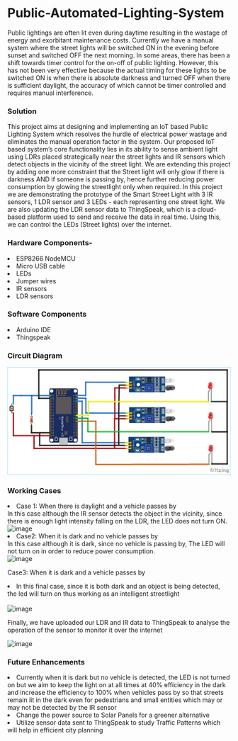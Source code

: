# Public-Automated-Lighting-System
Public lightings are often lit even during daytime resulting in the wastage of energy and exorbitant maintenance costs. Currently we have a manual system where the street lights will be switched ON in the evening before sunset and switched OFF the next morning. In some areas, there has been a shift towards timer control for the on-off of public lighting. However, this has not been very effective because the actual timing for these lights to be switched ON is when there is absolute darkness and turned OFF when there is sufficient daylight, the accuracy of which cannot be timer controlled and requires manual interference. 

### Solution
This project aims at designing and implementing an IoT based Public Lighting System which resolves the hurdle of electrical power wastage and eliminates the manual operation factor in the system. Our proposed IoT based system’s core functionality lies in its ability to sense ambient light using LDRs placed strategically near the street lights and IR sensors which detect objects in the vicinity of the street light. We are extending this project by adding one more constraint that the Street light will only glow if there is darkness AND if someone is passing by, hence further reducing power consumption by glowing the streetlight only when required. 
In this project we are demonstrating the prototype of the Smart Street Light with 3 IR sensors, 1 LDR sensor and 3 LEDs - each representing one street light. We are also updating the LDR sensor data to ThingSpeak, which is a cloud-based platform used to send and receive the data in real time. Using this, we can control the LEDs (Street lights) over the internet. 

### Hardware Components-
<li>ESP8266 NodeMCU</li>
<li>Micro USB cable</li>
<li>LEDs</li>
<li>Jumper wires</li>
<li>IR sensors</li>
<li>LDR sensors</li>

### Software Components
<li>Arduino IDE</li>
<li>Thingspeak</li>

### Circuit Diagram

<img alt= "image" src= "https://github.com/Chinthachowdeswari/Automatic_street_light/blob/main/Circuit-Diagram-for-IoT-based-Smart-Street-Light.png?raw=true">

### Working Cases
<li>Case 1: When there is daylight and a vehicle passes by</li>
In this case although the IR sensor detects the object in the vicinity, since there is enough light intensity falling on the LDR, the LED does not turn ON.<br>

<img alt="image" width=500 src= "https://github.com/anushka1073/Public-Automated-Lighting-System/blob/main/images/Case1.jpeg?raw=true">

<li>Case2: When it is dark and no vehicle passes by</li>
In this case although it is dark, since no vehicle is passing by, The LED will not turn on in order to reduce power consumption.<br>

<img alt="image" width=500 src= "https://github.com/anushka1073/Public-Automated-Lighting-System/blob/main/images/Case2.jpeg?raw=true">

Case3: When it is dark and a vehicle passes by
<li>In this final case, since it is both dark and an object is being detected, the led will turn on thus working as an intelligent streetlight</li><br>

<img alt="image" width=500 src= "https://github.com/anushka1073/Public-Automated-Lighting-System/blob/main/images/Case3.jpeg?raw=true">

Finally, we have uploaded our LDR and IR data to ThingSpeak to analyse the operation of the sensor to monitor it over the internet

<img alt="image" width=900 src= "https://github.com/anushka1073/Public-Automated-Lighting-System/blob/main/images/thingspeak.png?raw=true">


### Future Enhancements
<li>	Currently when it is dark but no vehicle is detected, the LED is not turned on but we aim to keep the light on at all times at 40% efficiency in the dark and increase the efficiency to 100% when vehicles pass by so that streets remain lit in the dark even for pedestrians and small entities which may or may not be detected by the IR sensor</li>
<li> Change the power source to Solar Panels for a greener alternative</li>
<li> Utilize sensor data sent to ThingSpeak to study Traffic Patterns which will help in efficient city planning</li>

